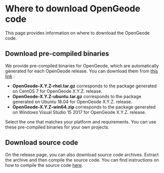 # Where to download OpenGeode code

This page provides information on where to download the OpenGeode code.

## Download pre-compiled binaries

We provide pre-compiled binaries for OpenGeode, which are automatically generated for each OpenGeode release. You can download them from [this link](https://github.com/Geode-solutions/OpenGeode/releases) :

- **OpenGeode-X.Y.Z-rhel.tar.gz** corresponds to the package generated on CentOS 7 for OpenGeode X.Y.Z. release.
- **OpenGeode-X.Y.Z-ubuntu.tar.gz** corresponds to the package generated on Ubuntu 18.04 for OpenGeode X.Y.Z. release.
- **OpenGeode-X.Y.Z-win64.zip** corresponds to the package generated on Windows Visual Studio 15 2017 for OpenGeode X.Y.Z. release.

Select the one that matches your platform and requirements. You can use these pre-compiled binaries for your own projects.

## Download source code

On the release page, you can also download source code archives. Extract the archive and then compile the source code. You can find instructions on how to compile the source code [here](/guides/compile-opengeode.html).
